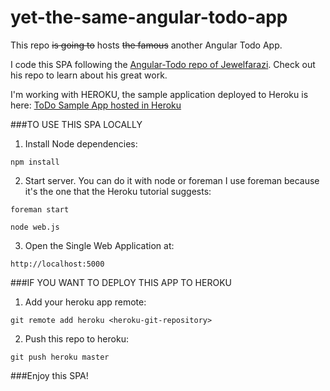 yet-the-same-angular-todo-app
=============================

This repo <s>is going to</s> hosts <s>the famous</s> another Angular Todo App.

I code this SPA following the [Angular-Todo repo of Jewelfarazi][url-repo]. Check out his repo to learn about his great work. 

I'm working with HEROKU, the sample application deployed to Heroku is  here: [ToDo Sample App hosted in Heroku][heroku-app]

###TO USE THIS SPA LOCALLY

1) Install Node dependencies: 

```
npm install
```

2) Start server. You can do it with node or foreman I use foreman because it's the one that the Heroku tutorial suggests: 

```
foreman start
```

```
node web.js
```

3) Open the Single Web Application at: 

```
http://localhost:5000
```


###IF YOU WANT TO DEPLOY THIS APP TO HEROKU

1) Add your heroku app remote: 

```
git remote add heroku <heroku-git-repository>
```

2) Push this repo to heroku: 

```
git push heroku master
```

###Enjoy this SPA!

[url-repo]: https://github.com/jewelfarazi/angular-todo
[heroku-app]: http://sheltered-dawn-9351.herokuapp.com
